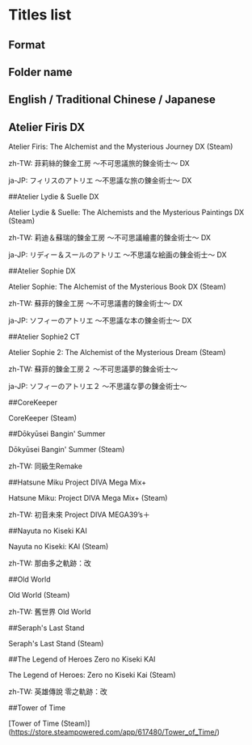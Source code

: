 # Titles list

## Format

## Folder name	

## English / Traditional Chinese / Japanese

## Atelier Firis DX

Atelier Firis: The Alchemist and the Mysterious Journey DX (Steam)

zh-TW: 菲莉絲的鍊金工房 ～不可思議旅的鍊金術士～ DX

ja-JP: フィリスのアトリエ ～不思議な旅の錬金術士～ DX

##Atelier Lydie & Suelle DX

Atelier Lydie & Suelle: The Alchemists and the Mysterious Paintings DX (Steam)

zh-TW: 莉迪＆蘇瑞的鍊金工房 ～不可思議繪畫的鍊金術士～ DX

ja-JP: リディー＆スールのアトリエ ～不思議な絵画の錬金術士～ DX

##Atelier Sophie DX

Atelier Sophie: The Alchemist of the Mysterious Book DX (Steam)

zh-TW: 蘇菲的鍊金工房 ～不可思議書的鍊金術士～ DX

ja-JP: ソフィーのアトリエ ～不思議な本の錬金術士～ DX

##Atelier Sophie2 CT

Atelier Sophie 2: The Alchemist of the Mysterious Dream (Steam)

zh-TW: 蘇菲的鍊金工房２ ～不可思議夢的鍊金術士～

ja-JP: ソフィーのアトリエ２ ～不思議な夢の錬金術士～

##CoreKeeper

CoreKeeper  (Steam)

##Dōkyūsei Bangin' Summer

Dōkyūsei Bangin' Summer  (Steam)

zh-TW: 同級生Remake

##Hatsune Miku Project DIVA Mega Mix+

Hatsune Miku: Project DIVA Mega Mix+ (Steam)

zh-TW: 初音未來 Project DIVA MEGA39’s＋

##Nayuta no Kiseki KAI

Nayuta no Kiseki: KAI (Steam)

zh-TW: 那由多之軌跡：改

##Old World

Old World (Steam)

zh-TW: 舊世界 Old World

##Seraph's Last Stand

Seraph's Last Stand (Steam)

##The Legend of Heroes Zero no Kiseki KAI

The Legend of Heroes: Zero no Kiseki Kai (Steam)

zh-TW: 英雄傳說 零之軌跡：改

##Tower of Time

[Tower of Time (Steam)] (https://store.steampowered.com/app/617480/Tower_of_Time/)
